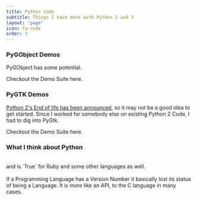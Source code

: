 ```yaml
---
title: Python Code
subtitle: Things I have done with Python 2 and 3
layout: "page"
icon: fa-code
order: 3
---
```



### PyGObject Demos

PyGObject has some potential.

Checkout the Demo Suite here.

### PyGTK Demos

[Python 2's End of life has been announced](https://pythonclock.org/), so it may not be a good idea to get started. Since I worked for somebody else on existing Python 2 Code, I had to dig into PyGtk.

Checkout the Demo Suite here.

### What I think about Python
<br>
and is `True` for Ruby and some other languages as well.<br>
<br>
If a Programming Language has a Version Number it basically lost its status of being a Language. It is more like an API, to the C language in many cases.<br>
